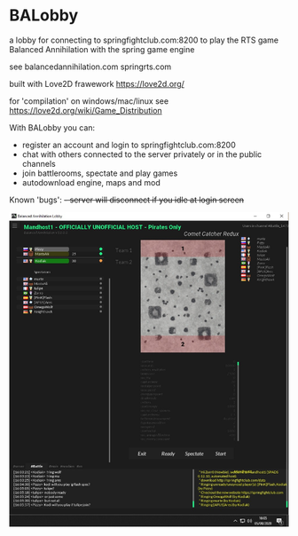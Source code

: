 # BALobby 
a lobby for connecting to springfightclub.com:8200 to play the RTS game Balanced Annihilation with the spring game engine

see
balancedannihilation.com
springrts.com

built with Love2D frawework
https://love2d.org/

for 'compilation' on windows/mac/linux see
https://love2d.org/wiki/Game_Distribution

With BALobby you can:
- register an account and login to springfightclub.com:8200
- chat with others connected to the server privately or in the public channels
- join battlerooms, spectate and play games
- autodownload engine, maps and mod

Known 'bugs':
~~- server will disconnect if you idle at login screen~~

![Alt text](/screenies/battle.jpg?raw=true "Battle Screenie")